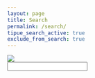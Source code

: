 ```yaml
---
layout: page
title: Search
permalink: /search/
tipue_search_active: true
exclude_from_search: true
---
```


<form action="/search/">
<div class="tipue_search_left"><img src="{{ "/assets/tipuesearch/search.png" | relative_url }}" class="tipue_search_icon"></div>
<div class="tipue_search_right"><input type="text" name="q" id="tipue_search_input" pattern=".{3,}" title="At least 3 characters" required></div>
<div style="clear: both;"></div>
</form>

<div id="tipue_search_content"></div>
<script>
$(document).ready(function() {
  $('#tipue_search_input').tipuesearch();
});
</script>
